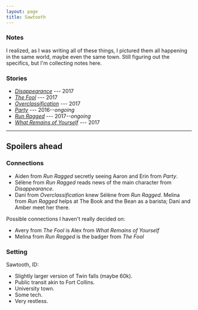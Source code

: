 ```yaml
---
layout: page
title: Sawtooth
---
```


### Notes

I realized, as I was writing all of these things, I pictured them all happening in the same world, maybe even the same town. Still figuring out the specifics, but I'm collecting notes here.

### Stories

* [*Disappearance*](disappearance) --- 2017
* [*The Fool*](the-fool) --- 2017
* [*Overclassification*](Overclassification) --- 2017
* [*Party*](party) --- 2016--*ongoing*
* [*Run Ragged*](run-ragged) --- 2017--*ongoing*
* [*What Remains of Yourself*](what-remains-of-yourself) --- 2017

-----

## Spoilers ahead

### Connections

* Aiden from *Run Ragged* secretly seeing Aaron and Erin from *Party*.
* Sélène from *Run Ragged* reads news of the main character from *Disappearance*.
* Dani from *Overclassification* knew Sélène from *Run Ragged*. Melina from *Run Ragged* helps at The Book and the Bean as a barista; Dani and Amber meet her there.

Possible connections I haven't really decided on:

* Avery from *The Fool* is Alex from *What Remains of Yourself*
* Melina from *Run Ragged* is the badger from *The Fool*

### Setting

Sawtooth, ID:

* Slightly larger version of Twin falls (maybe 60k).
* Public transit akin to Fort Collins.
* University town.
* Some tech.
* Very restless.
